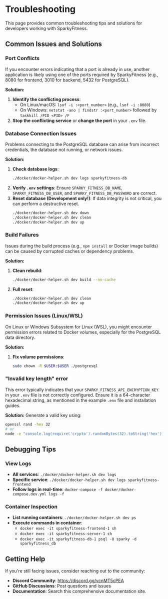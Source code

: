 # Troubleshooting

This page provides common troubleshooting tips and solutions for developers working with SparkyFitness.

## Common Issues and Solutions

### Port Conflicts

If you encounter errors indicating that a port is already in use, another application is likely using one of the ports required by SparkyFitness (e.g., 8080 for frontend, 3010 for backend, 5432 for PostgreSQL).

**Solution:**
1.  **Identify the conflicting process**:
    *   On Linux/macOS: `lsof -i :<port_number>` (e.g., `lsof -i :8080`)
    *   On Windows: `netstat -ano | findstr :<port_number>` followed by `taskkill /PID <PID> /F`
2.  **Stop the conflicting service** or **change the port** in your `.env` file.

### Database Connection Issues

Problems connecting to the PostgreSQL database can arise from incorrect credentials, the database not running, or network issues.

**Solution:**
1.  **Check database logs**:
    ```bash
    ./docker/docker-helper.sh dev logs sparkyfitness-db
    ```
2.  **Verify `.env` settings**: Ensure `SPARKY_FITNESS_DB_NAME`, `SPARKY_FITNESS_DB_USER`, and `SPARKY_FITNESS_DB_PASSWORD` are correct.
3.  **Reset database (Development only!)**: If data integrity is not critical, you can perform a destructive reset.
    ```bash
    ./docker/docker-helper.sh dev down
    ./docker/docker-helper.sh dev clean
    ./docker/docker-helper.sh dev up
    ```

### Build Failures

Issues during the build process (e.g., `npm install` or Docker image builds) can be caused by corrupted caches or dependency problems.

**Solution:**
1.  **Clean rebuild**:
    ```bash
    ./docker/docker-helper.sh dev build --no-cache
    ```
2.  **Full reset**:
    ```bash
    ./docker/docker-helper.sh dev clean
    ./docker/docker-helper.sh dev up
    ```

### Permission Issues (Linux/WSL)

On Linux or Windows Subsystem for Linux (WSL), you might encounter permission errors related to Docker volumes, especially for the PostgreSQL data directory.

**Solution:**
1.  **Fix volume permissions**:
    ```bash
    sudo chown -R $USER:$USER ./postgresql
    ```

### "Invalid key length" error

This error typically indicates that your `SPARKY_FITNESS_API_ENCRYPTION_KEY` in your `.env` file is not correctly configured. Ensure it is a 64-character hexadecimal string, as mentioned in the example `.env` file and installation guides.

**Solution:**
Generate a valid key using:
```bash
openssl rand -hex 32
# or
node -e "console.log(require('crypto').randomBytes(32).toString('hex'))"
```

## Debugging Tips

### View Logs

*   **All services**: `./docker/docker-helper.sh dev logs`
*   **Specific service**: `./docker/docker-helper.sh dev logs sparkyfitness-frontend`
*   **Follow logs in real-time**: `docker-compose -f docker/docker-compose.dev.yml logs -f`

### Container Inspection

*   **List running containers**: `./docker/docker-helper.sh dev ps`
*   **Execute commands in container**:
    *   `docker exec -it sparkyfitness-frontend-1 sh`
    *   `docker exec -it sparkyfitness-server-1 sh`
    *   `docker exec -it sparkyfitness-db-1 psql -U sparky -d sparkyfitness_db`

## Getting Help

If you're still facing issues, consider reaching out to the community:

*   **Discord Community**: https://discord.gg/vcnMT5cPEA
*   **GitHub Discussions**: Post questions and issues
*   **Documentation**: Search this comprehensive documentation site.